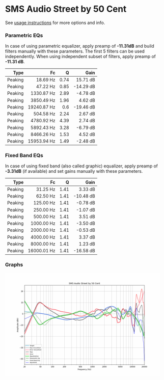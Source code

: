 # SMS Audio Street by 50 Cent
See [usage instructions](https://github.com/jaakkopasanen/AutoEq#usage) for more options and info.

### Parametric EQs
In case of using parametric equalizer, apply preamp of **-11.31dB** and build filters manually
with these parameters. The first 5 filters can be used independently.
When using independent subset of filters, apply preamp of **-11.31 dB**.

| Type    | Fc          |    Q | Gain      |
|--------:|------------:|-----:|----------:|
| Peaking | 18.69 Hz    | 0.74 | 15.71 dB  |
| Peaking | 47.22 Hz    | 0.85 | -14.29 dB |
| Peaking | 1330.87 Hz  | 2.89 | -4.78 dB  |
| Peaking | 3850.49 Hz  | 1.96 | 4.62 dB   |
| Peaking | 19240.87 Hz | 0.6  | -19.46 dB |
| Peaking | 504.58 Hz   | 2.24 | 2.67 dB   |
| Peaking | 4780.92 Hz  | 4.39 | 2.74 dB   |
| Peaking | 5892.43 Hz  | 3.28 | -6.79 dB  |
| Peaking | 8466.26 Hz  | 1.53 | 4.52 dB   |
| Peaking | 15953.94 Hz | 1.49 | -2.48 dB  |

### Fixed Band EQs
In case of using fixed band (also called graphic) equalizer, apply preamp of **-3.31dB**
(if available) and set gains manually with these parameters.

| Type    | Fc          |    Q | Gain      |
|--------:|------------:|-----:|----------:|
| Peaking | 31.25 Hz    | 1.41 | 3.33 dB   |
| Peaking | 62.50 Hz    | 1.41 | -10.48 dB |
| Peaking | 125.00 Hz   | 1.41 | -0.78 dB  |
| Peaking | 250.00 Hz   | 1.41 | -1.07 dB  |
| Peaking | 500.00 Hz   | 1.41 | 3.51 dB   |
| Peaking | 1000.00 Hz  | 1.41 | -3.50 dB  |
| Peaking | 2000.00 Hz  | 1.41 | -0.53 dB  |
| Peaking | 4000.00 Hz  | 1.41 | 3.37 dB   |
| Peaking | 8000.00 Hz  | 1.41 | 1.23 dB   |
| Peaking | 16000.01 Hz | 1.41 | -16.58 dB |

### Graphs
![](./SMS%20Audio%20Street%20by%2050%20Cent.png)